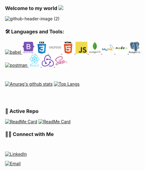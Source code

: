 ### Welcome to my world <img src="https://github.com/TheDudeThatCode/TheDudeThatCode/blob/master/Assets/Earth.gif" width="24px">

![github-header-image (2)](https://user-images.githubusercontent.com/97521604/171206193-7cfc7e0d-1d7e-4f09-b57a-4fc5056738f8.png)



### 🛠 Languages and Tools:

<p align="left"> <a href="https://babeljs.io/" target="_blank" rel="noreferrer"> <img src="https://www.vectorlogo.zone/logos/babeljs/babeljs-icon.svg" alt="babel" width="40" height="40"/> </a> <a href="https://getbootstrap.com" target="_blank" rel="noreferrer"> <img src="https://raw.githubusercontent.com/devicons/devicon/master/icons/bootstrap/bootstrap-plain-wordmark.svg" alt="bootstrap" width="40" height="40"/> </a> <a href="https://www.w3schools.com/css/" target="_blank" rel="noreferrer"> <img src="https://raw.githubusercontent.com/devicons/devicon/master/icons/css3/css3-original-wordmark.svg" alt="css3" width="40" height="40"/> </a> <a href="https://expressjs.com" target="_blank" rel="noreferrer"> <img src="https://raw.githubusercontent.com/devicons/devicon/master/icons/express/express-original-wordmark.svg" alt="express" width="40" height="40"/> </a> <a href="https://www.w3.org/html/" target="_blank" rel="noreferrer"> <img src="https://raw.githubusercontent.com/devicons/devicon/master/icons/html5/html5-original-wordmark.svg" alt="html5" width="40" height="40"/> </a> <a href="https://developer.mozilla.org/en-US/docs/Web/JavaScript" target="_blank" rel="noreferrer"> <img src="https://raw.githubusercontent.com/devicons/devicon/master/icons/javascript/javascript-original.svg" alt="javascript" width="40" height="40"/> </a> <a href="https://www.mongodb.com/" target="_blank" rel="noreferrer"> <img src="https://raw.githubusercontent.com/devicons/devicon/master/icons/mongodb/mongodb-original-wordmark.svg" alt="mongodb" width="40" height="40"/> </a> <a href="https://www.mysql.com/" target="_blank" rel="noreferrer"> <img src="https://raw.githubusercontent.com/devicons/devicon/master/icons/mysql/mysql-original-wordmark.svg" alt="mysql" width="40" height="40"/> </a> <a href="https://nodejs.org" target="_blank" rel="noreferrer"> <img src="https://raw.githubusercontent.com/devicons/devicon/master/icons/nodejs/nodejs-original-wordmark.svg" alt="nodejs" width="40" height="40"/> </a> <a href="https://www.postgresql.org" target="_blank" rel="noreferrer"> <img src="https://raw.githubusercontent.com/devicons/devicon/master/icons/postgresql/postgresql-original-wordmark.svg" alt="postgresql" width="40" height="40"/> </a> <a href="https://postman.com" target="_blank" rel="noreferrer"> <img src="https://www.vectorlogo.zone/logos/getpostman/getpostman-icon.svg" alt="postman" width="40" height="40"/> </a> <a href="https://reactjs.org/" target="_blank" rel="noreferrer"> <img src="https://raw.githubusercontent.com/devicons/devicon/master/icons/react/react-original-wordmark.svg" alt="react" width="40" height="40"/> </a> <a href="https://redux.js.org" target="_blank" rel="noreferrer"> <img src="https://raw.githubusercontent.com/devicons/devicon/master/icons/redux/redux-original.svg" alt="redux" width="40" height="40"/> </a> <a href="https://sass-lang.com" target="_blank" rel="noreferrer"> <img src="https://raw.githubusercontent.com/devicons/devicon/master/icons/sass/sass-original.svg" alt="sass" width="40" height="40"/> </a> </p>

<br />

[![Anurag's github stats](https://github-readme-stats.vercel.app/api?username=FacundoEFrias&theme=blue-green)](https://github.com/FacundoEFrias/github-readme-stats)
[![Top Langs](https://github-readme-stats.vercel.app/api/top-langs/?username=FacundoEFrias&layout=compact&theme=blue-green)](https://github.com/anuraghazra/github-readme-stats)

<br />
<br />

### 👀 Active Repo
[![ReadMe Card](https://github-readme-stats.vercel.app/api/pin/?username=FacundoEFrias&repo=Repaso-PI&theme=radical "Repaso-PI")](https://github.com/FacundoEFrias/Repaso-PI)
[![ReadMe Card](https://github-readme-stats.vercel.app/api/pin/?username=FacundoEFrias&repo=API-Weather&theme=highcontrast "API-Weather")](https://github.com/FacundoEFrias/API-Weather)


<h3> 🤝🏻 Connect with Me </h3>

<br>



<p align="center">

<a href="https://www.linkedin.com/in/FacundoEFrias/"><img alt="LinkedIn" src="https://img.shields.io/badge/LinkedIn-Facundo%20Emanuel%20Frias-blue?style=flat-square&logo=linkedin"></a>

<a href="mailto:facufrias@hotmail"><img alt="Email" src="https://img.shields.io/badge/Email-facufrias@hotmail.com-blue?style=flat-square&logo=gmail"></a>

</p>

<!--
**FacundoEFrias/FacundoEFrias** is a ✨ _special_ ✨ repository because its `README.md` (this file) appears on your GitHub profile.

Here are some ideas to get you started:

- 🔭 I’m currently working on ...
- 🌱 I’m currently learning ...
- 👯 I’m looking to collaborate on ...
- 🤔 I’m looking for help with ...
- 💬 Ask me about ...
- 📫 How to reach me: ...
- 😄 Pronouns: ...
- ⚡ Fun fact: ...
-->
